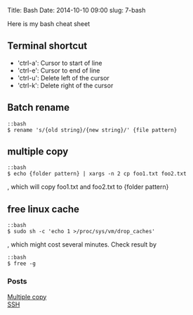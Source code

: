 Title: Bash
Date: 2014-10-10 09:00
slug: 7-bash

Here is my bash cheat sheet

## Terminal shortcut
* 'ctrl-a': Cursor to start of line  
* 'ctrl-e': Cursor to end of line  
* 'ctrl-u': Delete left of the cursor  
* 'ctrl-k': Delete right of the cursor  

## Batch rename

    ::bash
    $ rename 's/{old string}/{new string}/' {file pattern}

## multiple copy

    ::bash
    $ echo {folder pattern} | xargs -n 2 cp foo1.txt foo2.txt

, which will copy foo1.txt and foo2.txt to {folder pattern}

## free linux cache

    ::bash
    $ sudo sh -c 'echo 1 >/proc/sys/vm/drop_caches'

, which might cost several minutes. Check result by

    ::bash
    $ free -g

### Posts
[Multiple copy](|filename|../2014/2014-03-14-bash-tips.md)  
[SSH](|filename|../2013/2013-10-15-ssh-without-password.md)  

